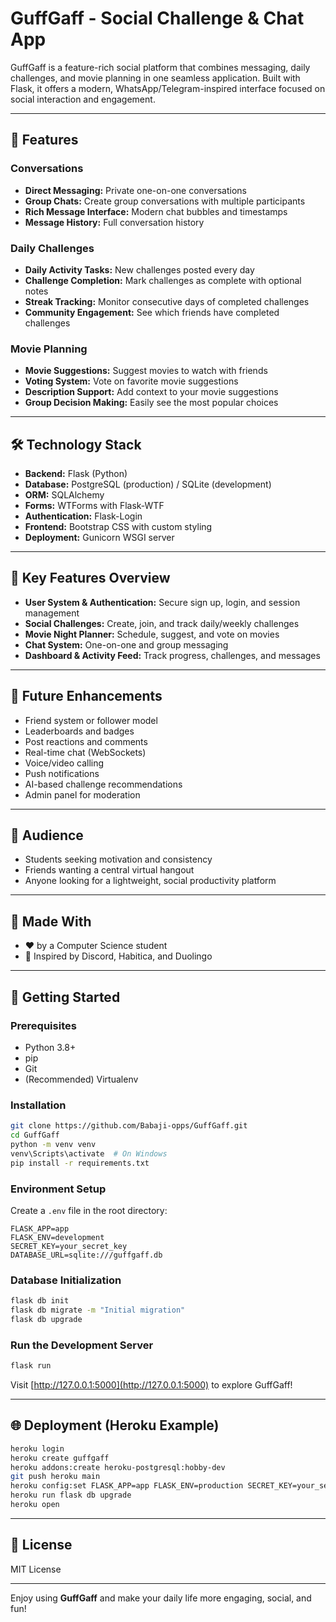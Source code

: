 # GuffGaff - Social Challenge & Chat App

GuffGaff is a feature-rich social platform that combines messaging, daily challenges, and movie planning in one seamless application. Built with Flask, it offers a modern, WhatsApp/Telegram-inspired interface focused on social interaction and engagement.

---

## 🚀 Features

### Conversations
- **Direct Messaging:** Private one-on-one conversations
- **Group Chats:** Create group conversations with multiple participants
- **Rich Message Interface:** Modern chat bubbles and timestamps
- **Message History:** Full conversation history

### Daily Challenges
- **Daily Activity Tasks:** New challenges posted every day
- **Challenge Completion:** Mark challenges as complete with optional notes
- **Streak Tracking:** Monitor consecutive days of completed challenges
- **Community Engagement:** See which friends have completed challenges

### Movie Planning
- **Movie Suggestions:** Suggest movies to watch with friends
- **Voting System:** Vote on favorite movie suggestions
- **Description Support:** Add context to your movie suggestions
- **Group Decision Making:** Easily see the most popular choices

---

## 🛠️ Technology Stack
- **Backend:** Flask (Python)
- **Database:** PostgreSQL (production) / SQLite (development)
- **ORM:** SQLAlchemy
- **Forms:** WTForms with Flask-WTF
- **Authentication:** Flask-Login
- **Frontend:** Bootstrap CSS with custom styling
- **Deployment:** Gunicorn WSGI server

---

## 🌟 Key Features Overview
- **User System & Authentication:** Secure sign up, login, and session management
- **Social Challenges:** Create, join, and track daily/weekly challenges
- **Movie Night Planner:** Schedule, suggest, and vote on movies
- **Chat System:** One-on-one and group messaging
- **Dashboard & Activity Feed:** Track progress, challenges, and messages

---

## 🚧 Future Enhancements
- Friend system or follower model
- Leaderboards and badges
- Post reactions and comments
- Real-time chat (WebSockets)
- Voice/video calling
- Push notifications
- AI-based challenge recommendations
- Admin panel for moderation

---

## 👥 Audience
- Students seeking motivation and consistency
- Friends wanting a central virtual hangout
- Anyone looking for a lightweight, social productivity platform

---

## 🙌 Made With
- ❤️ by a Computer Science student
- 🧠 Inspired by Discord, Habitica, and Duolingo

---

## 🚀 Getting Started

### Prerequisites
- Python 3.8+
- pip
- Git
- (Recommended) Virtualenv

### Installation
```sh
git clone https://github.com/Babaji-opps/GuffGaff.git
cd GuffGaff
python -m venv venv
venv\Scripts\activate  # On Windows
pip install -r requirements.txt
```

### Environment Setup
Create a `.env` file in the root directory:
```
FLASK_APP=app
FLASK_ENV=development
SECRET_KEY=your_secret_key
DATABASE_URL=sqlite:///guffgaff.db
```

### Database Initialization
```sh
flask db init
flask db migrate -m "Initial migration"
flask db upgrade
```

### Run the Development Server
```sh
flask run
```
Visit [http://127.0.0.1:5000](http://127.0.0.1:5000) to explore GuffGaff!

---

## 🌐 Deployment (Heroku Example)
```sh
heroku login
heroku create guffgaff
heroku addons:create heroku-postgresql:hobby-dev
git push heroku main
heroku config:set FLASK_APP=app FLASK_ENV=production SECRET_KEY=your_secret_key
heroku run flask db upgrade
heroku open
```

---

## 📄 License
MIT License

---

Enjoy using **GuffGaff** and make your daily life more engaging, social, and fun!

